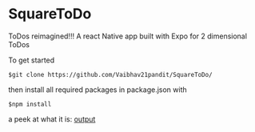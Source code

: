# SquareToDo
ToDos reimagined!!! A react Native app built with Expo for 2 dimensional ToDos

To get started 

```
$git clone https://github.com/Vaibhav21pandit/SquareToDo/
```
then install all required packages in package.json with

```
$npm install
```
a peek at what it is:
[output](https://github.com/Vaibhav21pandit/SquareToDo/blob/master/assets/output.gif)
